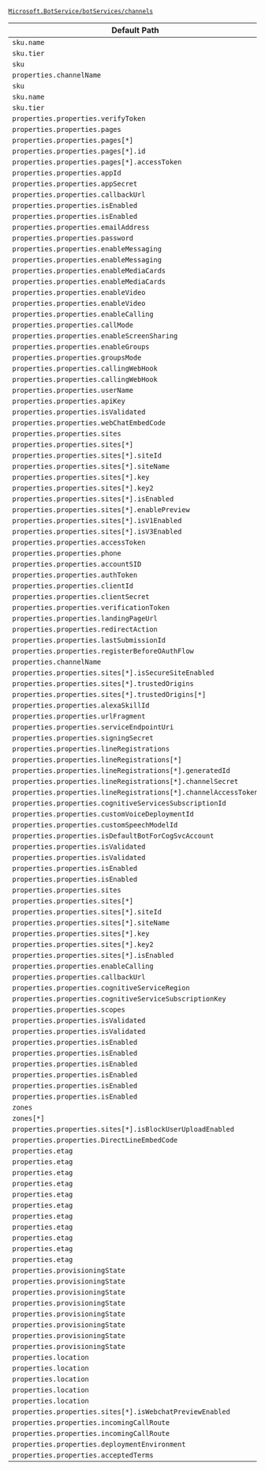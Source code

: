 [`Microsoft.BotService/botServices/channels`](https://docs.microsoft.com/en-us/azure/templates/microsoft.botservice/botservices/channels)

| Default Path | Alias |
|---|---|
| `sku.name` | `Microsoft.BotService/botServices/channels/FacebookChannel.sku.name` |
| `sku.tier` | `Microsoft.BotService/botServices/channels/FacebookChannel.sku.tier` |
| `sku` | `Microsoft.BotService/botServices/channels/FacebookChannel.sku` |
| `properties.channelName` | `Microsoft.BotService/botServices/channels/FacebookChannel.channelName` |
| `sku` | `Microsoft.BotService/botServices/channels/sku` |
| `sku.name` | `Microsoft.BotService/botServices/channels/sku.name` |
| `sku.tier` | `Microsoft.BotService/botServices/channels/sku.tier` |
| `properties.properties.verifyToken` | `Microsoft.BotService/botServices/channels/FacebookChannel.verifyToken` |
| `properties.properties.pages` | `Microsoft.BotService/botServices/channels/FacebookChannel.pages` |
| `properties.properties.pages[*]` | `Microsoft.BotService/botServices/channels/FacebookChannel.pages[*]` |
| `properties.properties.pages[*].id` | `Microsoft.BotService/botServices/channels/FacebookChannel.pages[*].id` |
| `properties.properties.pages[*].accessToken` | `Microsoft.BotService/botServices/channels/FacebookChannel.pages[*].accessToken` |
| `properties.properties.appId` | `Microsoft.BotService/botServices/channels/FacebookChannel.appId` |
| `properties.properties.appSecret` | `Microsoft.BotService/botServices/channels/FacebookChannel.appSecret` |
| `properties.properties.callbackUrl` | `Microsoft.BotService/botServices/channels/FacebookChannel.callbackUrl` |
| `properties.properties.isEnabled` | `Microsoft.BotService/botServices/channels/FacebookChannel.isEnabled` |
| `properties.properties.isEnabled` | `Microsoft.BotService/botServices/channels/AlexaChannel.isEnabled` |
| `properties.properties.emailAddress` | `Microsoft.BotService/botServices/channels/EmailChannel.emailAddress` |
| `properties.properties.password` | `Microsoft.BotService/botServices/channels/EmailChannel.password` |
| `properties.properties.enableMessaging` | `Microsoft.BotService/botServices/channels/MsTeamsChannel.enableMessaging` |
| `properties.properties.enableMessaging` | `Microsoft.BotService/botServices/channels/SkypeChannel.enableMessaging` |
| `properties.properties.enableMediaCards` | `Microsoft.BotService/botServices/channels/MsTeamsChannel.enableMediaCards` |
| `properties.properties.enableMediaCards` | `Microsoft.BotService/botServices/channels/SkypeChannel.enableMediaCards` |
| `properties.properties.enableVideo` | `Microsoft.BotService/botServices/channels/MsTeamsChannel.enableVideo` |
| `properties.properties.enableVideo` | `Microsoft.BotService/botServices/channels/SkypeChannel.enableVideo` |
| `properties.properties.enableCalling` | `Microsoft.BotService/botServices/channels/MsTeamsChannel.enableCalling` |
| `properties.properties.callMode` | `Microsoft.BotService/botServices/channels/MsTeamsChannel.callMode` |
| `properties.properties.enableScreenSharing` | `Microsoft.BotService/botServices/channels/SkypeChannel.enableScreenSharing` |
| `properties.properties.enableGroups` | `Microsoft.BotService/botServices/channels/SkypeChannel.enableGroups` |
| `properties.properties.groupsMode` | `Microsoft.BotService/botServices/channels/SkypeChannel.groupsMode` |
| `properties.properties.callingWebHook` | `Microsoft.BotService/botServices/channels/SkypeChannel.callingWebHook` |
| `properties.properties.callingWebHook` | `Microsoft.BotService/botServices/channels/MsTeamsChannel.callingWebHook` |
| `properties.properties.userName` | `Microsoft.BotService/botServices/channels/KikChannel.userName` |
| `properties.properties.apiKey` | `Microsoft.BotService/botServices/channels/KikChannel.apiKey` |
| `properties.properties.isValidated` | `Microsoft.BotService/botServices/channels/KikChannel.isValidated` |
| `properties.properties.webChatEmbedCode` | `Microsoft.BotService/botServices/channels/WebChatChannel.webChatEmbedCode` |
| `properties.properties.sites` | `Microsoft.BotService/botServices/channels/WebChatChannel.sites` |
| `properties.properties.sites[*]` | `Microsoft.BotService/botServices/channels/WebChatChannel.sites[*]` |
| `properties.properties.sites[*].siteId` | `Microsoft.BotService/botServices/channels/WebChatChannel.sites[*].siteId` |
| `properties.properties.sites[*].siteName` | `Microsoft.BotService/botServices/channels/WebChatChannel.sites[*].siteName` |
| `properties.properties.sites[*].key` | `Microsoft.BotService/botServices/channels/WebChatChannel.sites[*].key` |
| `properties.properties.sites[*].key2` | `Microsoft.BotService/botServices/channels/WebChatChannel.sites[*].key2` |
| `properties.properties.sites[*].isEnabled` | `Microsoft.BotService/botServices/channels/WebChatChannel.sites[*].isEnabled` |
| `properties.properties.sites[*].enablePreview` | `Microsoft.BotService/botServices/channels/WebChatChannel.sites[*].enablePreview` |
| `properties.properties.sites[*].isV1Enabled` | `Microsoft.BotService/botServices/channels/DirectLineChannel.sites[*].isV1Enabled` |
| `properties.properties.sites[*].isV3Enabled` | `Microsoft.BotService/botServices/channels/DirectLineChannel.sites[*].isV3Enabled` |
| `properties.properties.accessToken` | `Microsoft.BotService/botServices/channels/TelegramChannel.accessToken` |
| `properties.properties.phone` | `Microsoft.BotService/botServices/channels/SmsChannel.phone` |
| `properties.properties.accountSID` | `Microsoft.BotService/botServices/channels/SmsChannel.accountSID` |
| `properties.properties.authToken` | `Microsoft.BotService/botServices/channels/SmsChannel.authToken` |
| `properties.properties.clientId` | `Microsoft.BotService/botServices/channels/SlackChannel.clientId` |
| `properties.properties.clientSecret` | `Microsoft.BotService/botServices/channels/SlackChannel.clientSecret` |
| `properties.properties.verificationToken` | `Microsoft.BotService/botServices/channels/SlackChannel.verificationToken` |
| `properties.properties.landingPageUrl` | `Microsoft.BotService/botServices/channels/SlackChannel.landingPageUrl` |
| `properties.properties.redirectAction` | `Microsoft.BotService/botServices/channels/SlackChannel.redirectAction` |
| `properties.properties.lastSubmissionId` | `Microsoft.BotService/botServices/channels/SlackChannel.lastSubmissionId` |
| `properties.properties.registerBeforeOAuthFlow` | `Microsoft.BotService/botServices/channels/SlackChannel.registerBeforeOAuthFlow` |
| `properties.channelName` | `Microsoft.BotService/botServices/channels/channelName` |
| `properties.properties.sites[*].isSecureSiteEnabled` | `Microsoft.BotService/botServices/channels/DirectLineChannel.sites[*].isSecureSiteEnabled` |
| `properties.properties.sites[*].trustedOrigins` | `Microsoft.BotService/botServices/channels/DirectLineChannel.sites[*].trustedOrigins` |
| `properties.properties.sites[*].trustedOrigins[*]` | `Microsoft.BotService/botServices/channels/DirectLineChannel.sites[*].trustedOrigins[*]` |
| `properties.properties.alexaSkillId` | `Microsoft.BotService/botServices/channels/AlexaChannel.alexaSkillId` |
| `properties.properties.urlFragment` | `Microsoft.BotService/botServices/channels/AlexaChannel.urlFragment` |
| `properties.properties.serviceEndpointUri` | `Microsoft.BotService/botServices/channels/AlexaChannel.serviceEndpointUri` |
| `properties.properties.signingSecret` | `Microsoft.BotService/botServices/channels/SlackChannel.signingSecret` |
| `properties.properties.lineRegistrations` | `Microsoft.BotService/botServices/channels/LineChannel.lineRegistrations` |
| `properties.properties.lineRegistrations[*]` | `Microsoft.BotService/botServices/channels/LineChannel.lineRegistrations[*]` |
| `properties.properties.lineRegistrations[*].generatedId` | `Microsoft.BotService/botServices/channels/LineChannel.lineRegistrations[*].generatedId` |
| `properties.properties.lineRegistrations[*].channelSecret` | `Microsoft.BotService/botServices/channels/LineChannel.lineRegistrations[*].channelSecret` |
| `properties.properties.lineRegistrations[*].channelAccessToken` | `Microsoft.BotService/botServices/channels/LineChannel.lineRegistrations[*].channelAccessToken` |
| `properties.properties.cognitiveServicesSubscriptionId` | `Microsoft.BotService/botServices/channels/DirectLineSpeechChannel.cognitiveServicesSubscriptionId` |
| `properties.properties.customVoiceDeploymentId` | `Microsoft.BotService/botServices/channels/DirectLineSpeechChannel.customVoiceDeploymentId` |
| `properties.properties.customSpeechModelId` | `Microsoft.BotService/botServices/channels/DirectLineSpeechChannel.customSpeechModelId` |
| `properties.properties.isDefaultBotForCogSvcAccount` | `Microsoft.BotService/botServices/channels/DirectLineSpeechChannel.isDefaultBotForCogSvcAccount` |
| `properties.properties.isValidated` | `Microsoft.BotService/botServices/channels/SlackChannel.isValidated` |
| `properties.properties.isValidated` | `Microsoft.BotService/botServices/channels/LineChannel.isValidated` |
| `properties.properties.isEnabled` | `Microsoft.BotService/botServices/channels/SlackChannel.isEnabled` |
| `properties.properties.isEnabled` | `Microsoft.BotService/botServices/channels/DirectLineSpeechChannel.isEnabled` |
| `properties.properties.sites` | `Microsoft.BotService/botServices/channels/DirectLineChannel.sites` |
| `properties.properties.sites[*]` | `Microsoft.BotService/botServices/channels/DirectLineChannel.sites[*]` |
| `properties.properties.sites[*].siteId` | `Microsoft.BotService/botServices/channels/DirectLineChannel.sites[*].siteId` |
| `properties.properties.sites[*].siteName` | `Microsoft.BotService/botServices/channels/DirectLineChannel.sites[*].siteName` |
| `properties.properties.sites[*].key` | `Microsoft.BotService/botServices/channels/DirectLineChannel.sites[*].key` |
| `properties.properties.sites[*].key2` | `Microsoft.BotService/botServices/channels/DirectLineChannel.sites[*].key2` |
| `properties.properties.sites[*].isEnabled` | `Microsoft.BotService/botServices/channels/DirectLineChannel.sites[*].isEnabled` |
| `properties.properties.enableCalling` | `Microsoft.BotService/botServices/channels/SkypeChannel.enableCalling` |
| `properties.properties.callbackUrl` | `Microsoft.BotService/botServices/channels/LineChannel.callbackUrl` |
| `properties.properties.cognitiveServiceRegion` | `Microsoft.BotService/botServices/channels/DirectLineSpeechChannel.cognitiveServiceRegion` |
| `properties.properties.cognitiveServiceSubscriptionKey` | `Microsoft.BotService/botServices/channels/DirectLineSpeechChannel.cognitiveServiceSubscriptionKey` |
| `properties.properties.scopes` | `Microsoft.BotService/botServices/channels/SlackChannel.scopes` |
| `properties.properties.isValidated` | `Microsoft.BotService/botServices/channels/SmsChannel.isValidated` |
| `properties.properties.isValidated` | `Microsoft.BotService/botServices/channels/TelegramChannel.isValidated` |
| `properties.properties.isEnabled` | `Microsoft.BotService/botServices/channels/SmsChannel.isEnabled` |
| `properties.properties.isEnabled` | `Microsoft.BotService/botServices/channels/TelegramChannel.isEnabled` |
| `properties.properties.isEnabled` | `Microsoft.BotService/botServices/channels/KikChannel.isEnabled` |
| `properties.properties.isEnabled` | `Microsoft.BotService/botServices/channels/SkypeChannel.isEnabled` |
| `properties.properties.isEnabled` | `Microsoft.BotService/botServices/channels/MsTeamsChannel.isEnabled` |
| `properties.properties.isEnabled` | `Microsoft.BotService/botServices/channels/EmailChannel.isEnabled` |
| `zones` | `Microsoft.BotService/botServices/channels/zones` |
| `zones[*]` | `Microsoft.BotService/botServices/channels/zones[*]` |
| `properties.properties.sites[*].isBlockUserUploadEnabled` | `Microsoft.BotService/botServices/channels/DirectLineChannel.sites[*].isBlockUserUploadEnabled` |
| `properties.properties.DirectLineEmbedCode` | `Microsoft.BotService/botServices/channels/DirectLineChannel.DirectLineEmbedCode` |
| `properties.etag` | `Microsoft.BotService/botServices/channels/DirectLineChannel.etag` |
| `properties.etag` | `Microsoft.BotService/botServices/channels/WebChatChannel.etag` |
| `properties.etag` | `Microsoft.BotService/botServices/channels/SkypeChannel.etag` |
| `properties.etag` | `Microsoft.BotService/botServices/channels/MsTeamsChannel.etag` |
| `properties.etag` | `Microsoft.BotService/botServices/channels/AlexaChannel.etag` |
| `properties.etag` | `Microsoft.BotService/botServices/channels/etag` |
| `properties.etag` | `Microsoft.BotService/botServices/channels/DirectLineSpeechChannel.etag` |
| `properties.etag` | `Microsoft.BotService/botServices/channels/SlackChannel.etag` |
| `properties.etag` | `Microsoft.BotService/botServices/channels/SmsChannel.etag` |
| `properties.etag` | `Microsoft.BotService/botServices/channels/TelegramChannel.etag` |
| `properties.etag` | `Microsoft.BotService/botServices/channels/EmailChannel.etag` |
| `properties.provisioningState` | `Microsoft.BotService/botServices/channels/DirectLineChannel.provisioningState` |
| `properties.provisioningState` | `Microsoft.BotService/botServices/channels/WebChatChannel.provisioningState` |
| `properties.provisioningState` | `Microsoft.BotService/botServices/channels/MsTeamsChannel.provisioningState` |
| `properties.provisioningState` | `Microsoft.BotService/botServices/channels/AlexaChannel.provisioningState` |
| `properties.provisioningState` | `Microsoft.BotService/botServices/channels/DirectLineSpeechChannel.provisioningState` |
| `properties.provisioningState` | `Microsoft.BotService/botServices/channels/TelegramChannel.provisioningState` |
| `properties.provisioningState` | `Microsoft.BotService/botServices/channels/EmailChannel.provisioningState` |
| `properties.provisioningState` | `Microsoft.BotService/botServices/channels/FacebookChannel.provisioningState` |
| `properties.location` | `Microsoft.BotService/botServices/channels/DirectLineChannel.location` |
| `properties.location` | `Microsoft.BotService/botServices/channels/WebChatChannel.location` |
| `properties.location` | `Microsoft.BotService/botServices/channels/MsTeamsChannel.location` |
| `properties.location` | `Microsoft.BotService/botServices/channels/SlackChannel.location` |
| `properties.location` | `Microsoft.BotService/botServices/channels/FacebookChannel.location` |
| `properties.properties.sites[*].isWebchatPreviewEnabled` | `Microsoft.BotService/botServices/channels/WebChatChannel.sites[*].isWebchatPreviewEnabled` |
| `properties.properties.incomingCallRoute` | `Microsoft.BotService/botServices/channels/SkypeChannel.incomingCallRoute` |
| `properties.properties.incomingCallRoute` | `Microsoft.BotService/botServices/channels/MsTeamsChannel.incomingCallRoute` |
| `properties.properties.deploymentEnvironment` | `Microsoft.BotService/botServices/channels/MsTeamsChannel.deploymentEnvironment` |
| `properties.properties.acceptedTerms` | `Microsoft.BotService/botServices/channels/MsTeamsChannel.acceptedTerms` |

